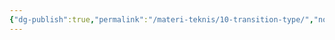 ```yaml
---
{"dg-publish":true,"permalink":"/materi-teknis/10-transition-type/","noteIcon":"","created":"2025-10-16T12:25:22.753+07:00","updated":"2025-10-15T16:03:22.000+07:00"}
---
```


